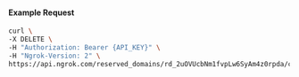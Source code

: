 <!-- Code generated for API Clients. DO NOT EDIT. -->

#### Example Request

```bash
curl \
-X DELETE \
-H "Authorization: Bearer {API_KEY}" \
-H "Ngrok-Version: 2" \
https://api.ngrok.com/reserved_domains/rd_2uOVUcbNm1fvpLw6SyAm4z0rpda/certificate_management_policy
```
